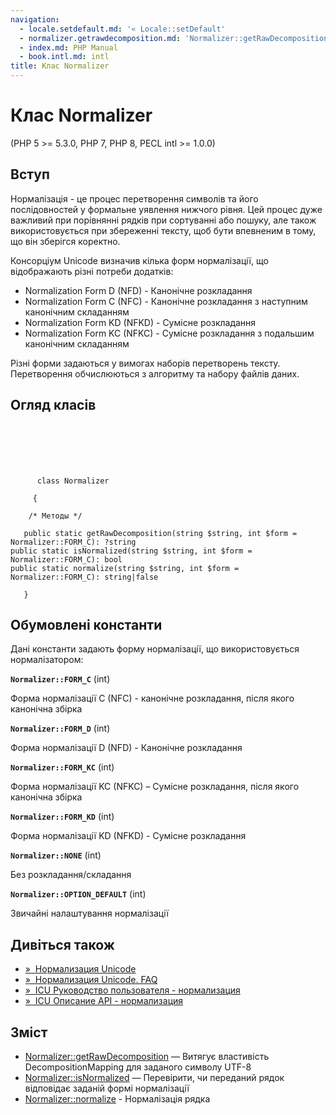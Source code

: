 ```yaml
---
navigation:
  - locale.setdefault.md: '« Locale::setDefault'
  - normalizer.getrawdecomposition.md: 'Normalizer::getRawDecomposition »'
  - index.md: PHP Manual
  - book.intl.md: intl
title: Клас Normalizer
---
```

# Клас Normalizer

(PHP 5 >= 5.3.0, PHP 7, PHP 8, PECL intl >= 1.0.0)

## Вступ

Нормалізація - це процес перетворення символів та його послідовностей у формальне уявлення нижчого рівня. Цей процес дуже важливий при порівнянні рядків при сортуванні або пошуку, але також використовується при збереженні тексту, щоб бути впевненим в тому, що він зберігся коректно.

Консорціум Unicode визначив кілька форм нормалізації, що відображають різні потреби додатків:

-   Normalization Form D (NFD) - Канонічне розкладання
-   Normalization Form C (NFC) - Канонічне розкладання з наступним канонічним складанням
-   Normalization Form KD (NFKD) - Сумісне розкладання
-   Normalization Form KC (NFKC) - Сумісне розкладання з подальшим канонічним складанням

Різні форми задаються у вимогах наборів перетворень тексту. Перетворення обчислюються з алгоритму та набору файлів даних.

## Огляд класів

```classsynopsis

     
    

    
     
      class Normalizer
     
     {

    /* Методы */
    
   public static getRawDecomposition(string $string, int $form = Normalizer::FORM_C): ?string
public static isNormalized(string $string, int $form = Normalizer::FORM_C): bool
public static normalize(string $string, int $form = Normalizer::FORM_C): string|false

   }
```

## Обумовлені константи

Дані константи задають форму нормалізації, що використовується нормалізатором:

**`Normalizer::FORM_C`** (int)

Форма нормалізації C (NFC) - канонічне розкладання, після якого канонічна збірка

**`Normalizer::FORM_D`** (int)

Форма нормалізації D (NFD) - Канонічне розкладання

**`Normalizer::FORM_KC`** (int)

Форма нормалізації KC (NFKC) – Сумісне розкладання, після якого канонічна збірка

**`Normalizer::FORM_KD`** (int)

Форма нормалізації KD (NFKD) - Сумісне розкладання

**`Normalizer::NONE`** (int)

Без розкладання/складання

**`Normalizer::OPTION_DEFAULT`** (int)

Звичайні налаштування нормалізації

## Дивіться також

-   [»  Нормализация Unicode](http://unicode.org/reports/tr15/)
-   [»  Нормализация Unicode. FAQ](http://unicode.org/faq/normalization.html)
-   [»  ICU Руководство пользователя - нормализация](https://unicode-org.github.io/icu/userguide/transforms/normalization/)
-   [»  ICU Описание API - нормализация](http://www.icu-project.org/apiref/icu4c/unorm_8h.html)

## Зміст

-   [Normalizer::getRawDecomposition](normalizer.getrawdecomposition.md) — Витягує властивість DecompositionMapping для заданого символу UTF-8
-   [Normalizer::isNormalized](normalizer.isnormalized.md) — Перевірити, чи переданий рядок відповідає заданій формі нормалізації
-   [Normalizer::normalize](normalizer.normalize.md) - Нормалізація рядка
